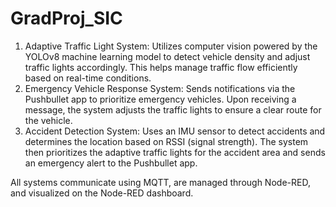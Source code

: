 # GradProj_SIC

1. Adaptive Traffic Light System: Utilizes computer vision powered by the YOLOv8 machine learning model to detect vehicle density and adjust traffic lights accordingly. This helps manage traffic flow efficiently based on real-time conditions.
2. Emergency Vehicle Response System: Sends notifications via the Pushbullet app to prioritize emergency vehicles. Upon receiving a message, the system adjusts the traffic lights to ensure a clear route for the vehicle.
3. Accident Detection System: Uses an IMU sensor to detect accidents and determines the location based on RSSI (signal strength). The system then prioritizes the adaptive traffic lights for the accident area and sends an emergency alert to the Pushbullet app.

All systems communicate using MQTT, are managed through Node-RED, and visualized on the Node-RED dashboard.
